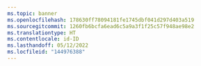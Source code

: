 ```yaml
---
ms.topic: banner
ms.openlocfilehash: 178630ff78094181fe1745dbf041d297d403a519
ms.sourcegitcommit: 1260fb6bcfa6ead6c5a9a3f1f25c57f948ae98e2
ms.translationtype: HT
ms.contentlocale: id-ID
ms.lasthandoff: 05/12/2022
ms.locfileid: "144976388"
---
```

